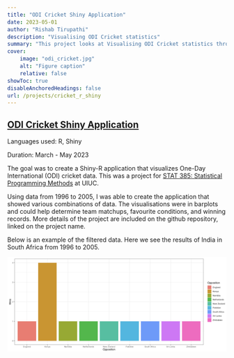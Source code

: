 ```yaml
---
title: "ODI Cricket Shiny Application"
date: 2023-05-01
author: "Rishab Tirupathi"
description: "Visualising ODI Cricket statistics" 
summary: "This project looks at Visualising ODI Cricket statistics through Shiny in R." 
cover:
    image: "odi_cricket.jpg"
    alt: "Figure caption"
    relative: false
showToc: true
disableAnchoredHeadings: false
url: /projects/cricket_r_shiny
---
```

## [ODI Cricket Shiny Application](https://github.com/rishab-t0910/stat385project)
Languages used: R, Shiny

Duration: March - May 2023

The goal was to create a Shiny-R application that visualizes One-Day International (ODI) cricket data. This was a project for [STAT 385: Statistical Programming Methods](https://courses.illinois.edu/schedule/2024/spring/STAT/385) at UIUC. 

Using data from 1996 to 2005, I was able to create the application that showed various combinations of data. The visualisations were in barplots and could help determine team matchups, favourite conditions, and winning records. More details of the project are included on the github repository, linked on the project name. 

Below is an example of the filtered data. Here we see the results of India in South Africa from 1996 to 2005. 

<div>
    <img src="indsa.png">
</div>
